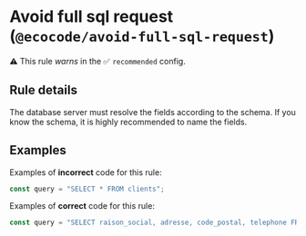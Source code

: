 # Avoid full sql request (`@ecocode/avoid-full-sql-request`)

⚠️ This rule _warns_ in the ✅ `recommended` config.

<!-- end auto-generated rule header -->

## Rule details

The database server must resolve the fields according to the schema. If you know the schema, it is highly recommended to name the fields.

## Examples

Examples of **incorrect** code for this rule:

```js
const query = "SELECT * FROM clients";
```

Examples of **correct** code for this rule:

```js
const query = "SELECT raison_social, adresse, code_postal, telephone FROM clients";
```